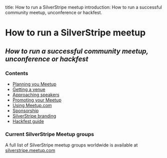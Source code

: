 title: How to run a SilverStripe meetup
introduction: How to run a successful community meetup, unconference or hackfest.

# How to run a SilverStripe meetup
## *How to run a successful community meetup, unconference or hackfest* 

### Contents
* [Planning you Meetup](00_Planning_your_meetup.md)
* [Getting a venue](01_Getting_a_venue.md)
* [Approaching speakers](02_Approaching_speakers.md)
* [Promoting your Meetup](03_Promoting_your_meetup.md)
* [Using Meetup.com](04_Using_meetup_dot_com.md)
* [Sponsorship](05_Sponsorship.md)
* [SilverStripe branding](06_SilverStripe_branding.md)
* [Hackfest guide](07_Hackfest_guide.md)


### Current SilverStripe Meetup groups
A full list of SilverStripe meetup groups worldwide is available at [silverstripe.meetup.com](http://silverstripe.meetup.com/)

